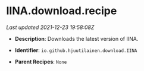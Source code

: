 # IINA.download.recipe

_Last updated 2021-12-23 19:58:08Z_

- **Description**: Downloads the latest version of IINA.

- **Identifier**: `io.github.hjuutilainen.download.IINA`

- **Parent Recipes**: `None`